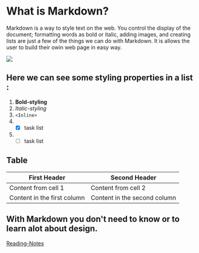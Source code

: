 # What is Markdown?
Markdown is a way to style text on the web. You control the display of the document; formatting words 
as bold or italic, adding images, and creating lists are just a few of the things we can do with Markdown.
It is allows the user to build their owin web page in easy way.

![](https://upload.wikimedia.org/wikipedia/commons/thumb/4/48/Markdown-mark.svg/1200px-Markdown-mark.svg.png)
## Here we can see some styling properties in a list  :
1. **Bold-styling**
2. *Italic-styling* 
3. `<Inline>`
4. - [x] task list
5. - [ ] task list
## Table 
First Header                 | Second Header
------------                 | -------------
Content from cell 1          | Content from cell 2
Content in the first column  | Content in the second column


## With Markdown you don't need to know or to learn alot about design.

[Reading-Notes](https://omar-zoubi.github.io/reading-notes/)
